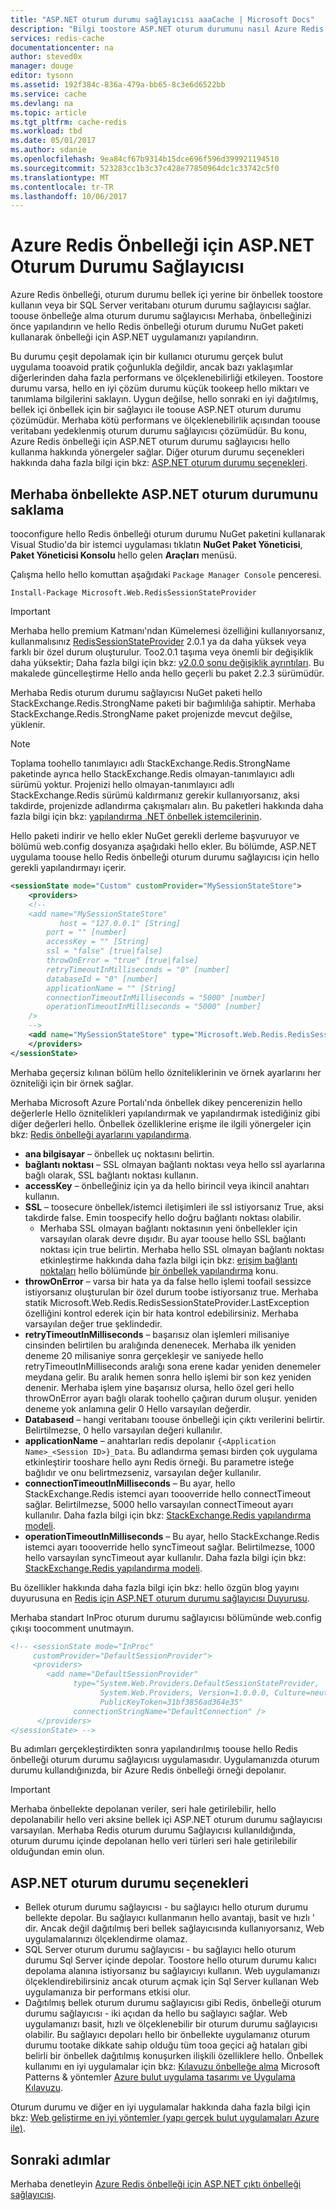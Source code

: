 ```yaml
---
title: "ASP.NET oturum durumu sağlayıcısı aaaCache | Microsoft Docs"
description: "Bilgi toostore ASP.NET oturum durumunu nasıl Azure Redis önbelleği kullanma"
services: redis-cache
documentationcenter: na
author: steved0x
manager: douge
editor: tysonn
ms.assetid: 192f384c-836a-479a-bb65-8c3e6d6522bb
ms.service: cache
ms.devlang: na
ms.topic: article
ms.tgt_pltfrm: cache-redis
ms.workload: tbd
ms.date: 05/01/2017
ms.author: sdanie
ms.openlocfilehash: 9ea84cf67b9314b15dce696f596d399921194510
ms.sourcegitcommit: 523283cc1b3c37c428e77850964dc1c33742c5f0
ms.translationtype: MT
ms.contentlocale: tr-TR
ms.lasthandoff: 10/06/2017
---
```

# <a name="aspnet-session-state-provider-for-azure-redis-cache"></a>Azure Redis Önbelleği için ASP.NET Oturum Durumu Sağlayıcısı
Azure Redis önbelleği, oturum durumu bellek içi yerine bir önbellek toostore kullanın veya bir SQL Server veritabanı oturum durumu sağlayıcısı sağlar. toouse önbelleğe alma oturum durumu sağlayıcısı Merhaba, önbelleğinizi önce yapılandırın ve hello Redis önbelleği oturum durumu NuGet paketi kullanarak önbelleği için ASP.NET uygulamanızı yapılandırın.

Bu durumu çeşit depolamak için bir kullanıcı oturumu gerçek bulut uygulama tooavoid pratik çoğunlukla değildir, ancak bazı yaklaşımlar diğerlerinden daha fazla performans ve ölçeklenebilirliği etkileyen. Toostore durumu varsa, hello en iyi çözüm durumu küçük tookeep hello miktarı ve tanımlama bilgilerini saklayın. Uygun değilse, hello sonraki en iyi dağıtılmış, bellek içi önbellek için bir sağlayıcı ile toouse ASP.NET oturum durumu çözümüdür. Merhaba kötü performans ve ölçeklenebilirlik açısından toouse veritabanı yedeklenmiş oturum durumu sağlayıcısı çözümüdür. Bu konu, Azure Redis önbelleği için ASP.NET oturum durumu sağlayıcısı hello kullanma hakkında yönergeler sağlar. Diğer oturum durumu seçenekleri hakkında daha fazla bilgi için bkz: [ASP.NET oturum durumu seçenekleri](#aspnet-session-state-options).

## <a name="store-aspnet-session-state-in-hello-cache"></a>Merhaba önbellekte ASP.NET oturum durumunu saklama
tooconfigure hello Redis önbelleği oturum durumu NuGet paketini kullanarak Visual Studio'da bir istemci uygulaması tıklatın **NuGet Paket Yöneticisi**, **Paket Yöneticisi Konsolu** hello gelen **Araçları** menüsü.

Çalışma hello hello komuttan aşağıdaki `Package Manager Console` penceresi.
    
```
Install-Package Microsoft.Web.RedisSessionStateProvider
```

> [!IMPORTANT]
> Merhaba hello premium Katmanı'ndan Kümelemesi özelliğini kullanıyorsanız, kullanmalısınız [RedisSessionStateProvider](https://www.nuget.org/packages/Microsoft.Web.RedisSessionStateProvider) 2.0.1 ya da daha yüksek veya farklı bir özel durum oluşturulur. Too2.0.1 taşıma veya önemli bir değişiklik daha yüksektir; Daha fazla bilgi için bkz: [v2.0.0 sonu değişiklik ayrıntıları](https://github.com/Azure/aspnet-redis-providers/wiki/v2.0.0-Breaking-Change-Details). Bu makalede güncelleştirme Hello anda hello geçerli bu paket 2.2.3 sürümüdür.
> 
> 

Merhaba Redis oturum durumu sağlayıcısı NuGet paketi hello StackExchange.Redis.StrongName paketi bir bağımlılığa sahiptir. Merhaba StackExchange.Redis.StrongName paket projenizde mevcut değilse, yüklenir.

>[!NOTE]
>Toplama toohello tanımlayıcı adlı StackExchange.Redis.StrongName paketinde ayrıca hello StackExchange.Redis olmayan-tanımlayıcı adlı sürümü yoktur. Projenizi hello olmayan-tanımlayıcı adlı StackExchange.Redis sürümü kaldırmanız gerekir kullanıyorsanız, aksi takdirde, projenizde adlandırma çakışmaları alın. Bu paketleri hakkında daha fazla bilgi için bkz: [yapılandırma .NET önbellek istemcilerinin](cache-dotnet-how-to-use-azure-redis-cache.md#configure-the-cache-clients).
>
>

Hello paketi indirir ve hello ekler NuGet gerekli derleme başvuruyor ve bölümü web.config dosyanıza aşağıdaki hello ekler. Bu bölümde, ASP.NET uygulama toouse hello Redis önbelleği oturum durumu sağlayıcısı için hello gerekli yapılandırmayı içerir.

```xml
<sessionState mode="Custom" customProvider="MySessionStateStore">
    <providers>
    <!--
    <add name="MySessionStateStore"
           host = "127.0.0.1" [String]
        port = "" [number]
        accessKey = "" [String]
        ssl = "false" [true|false]
        throwOnError = "true" [true|false]
        retryTimeoutInMilliseconds = "0" [number]
        databaseId = "0" [number]
        applicationName = "" [String]
        connectionTimeoutInMilliseconds = "5000" [number]
        operationTimeoutInMilliseconds = "5000" [number]
    />
    -->
    <add name="MySessionStateStore" type="Microsoft.Web.Redis.RedisSessionStateProvider" host="127.0.0.1" accessKey="" ssl="false"/>
    </providers>
</sessionState>
```

Merhaba geçersiz kılınan bölüm hello özniteliklerinin ve örnek ayarlarını her özniteliği için bir örnek sağlar.

Merhaba Microsoft Azure Portalı'nda önbellek dikey pencerenizin hello değerlerle Hello öznitelikleri yapılandırmak ve yapılandırmak istediğiniz gibi diğer değerleri hello. Önbellek özelliklerine erişme ile ilgili yönergeler için bkz: [Redis önbelleği ayarlarını yapılandırma](cache-configure.md#configure-redis-cache-settings).

* **ana bilgisayar** – önbellek uç noktasını belirtin.
* **bağlantı noktası** – SSL olmayan bağlantı noktası veya hello ssl ayarlarına bağlı olarak, SSL bağlantı noktası kullanın.
* **accessKey** – önbelleğiniz için ya da hello birincil veya ikincil anahtarı kullanın.
* **SSL** – toosecure önbellek/istemci iletişimleri ile ssl istiyorsanız True, aksi takdirde false. Emin toospecify hello doğru bağlantı noktası olabilir.
  * Merhaba SSL olmayan bağlantı noktasının yeni önbellekler için varsayılan olarak devre dışıdır. Bu ayar toouse hello SSL bağlantı noktası için true belirtin. Merhaba hello SSL olmayan bağlantı noktası etkinleştirme hakkında daha fazla bilgi için bkz: [erişim bağlantı noktaları](cache-configure.md#access-ports) hello bölümünde [bir önbellek yapılandırma](cache-configure.md) konu.
* **throwOnError** – varsa bir hata ya da false hello işlemi toofail sessizce istiyorsanız oluşturulan bir özel durum toobe istiyorsanız true. Merhaba statik Microsoft.Web.Redis.RedisSessionStateProvider.LastException özelliğini kontrol ederek için bir hata kontrol edebilirsiniz. Merhaba varsayılan değer true şeklindedir.
* **retryTimeoutInMilliseconds** – başarısız olan işlemleri milisaniye cinsinden belirtilen bu aralığında denenecek. Merhaba ilk yeniden deneme 20 milisaniye sonra gerçekleşir ve saniyede hello retryTimeoutInMilliseconds aralığı sona erene kadar yeniden denemeler meydana gelir. Bu aralık hemen sonra hello işlemi bir son kez yeniden denenir. Merhaba işlem yine başarısız olursa, hello özel geri hello throwOnError ayarı bağlı olarak toohello çağıran durum oluşur. yeniden deneme yok anlamına gelir 0 Hello varsayılan değerdir.
* **Databaseıd** – hangi veritabanı toouse önbelleği için çıktı verilerini belirtir. Belirtilmezse, 0 hello varsayılan değeri kullanılır.
* **applicationName** – anahtarları redis depolanır `{<Application Name>_<Session ID>}_Data`. Bu adlandırma şeması birden çok uygulama etkinleştirir tooshare hello aynı Redis örneği. Bu parametre isteğe bağlıdır ve onu belirtmezseniz, varsayılan değer kullanılır.
* **connectionTimeoutInMilliseconds** – Bu ayar, hello StackExchange.Redis istemci ayarı toooverride hello connectTimeout sağlar. Belirtilmezse, 5000 hello varsayılan connectTimeout ayarı kullanılır. Daha fazla bilgi için bkz: [StackExchange.Redis yapılandırma modeli](http://go.microsoft.com/fwlink/?LinkId=398705).
* **operationTimeoutInMilliseconds** – Bu ayar, hello StackExchange.Redis istemci ayarı toooverride hello syncTimeout sağlar. Belirtilmezse, 1000 hello varsayılan syncTimeout ayar kullanılır. Daha fazla bilgi için bkz: [StackExchange.Redis yapılandırma modeli](http://go.microsoft.com/fwlink/?LinkId=398705).

Bu özellikler hakkında daha fazla bilgi için bkz: hello özgün blog yayını duyurusuna en [Redis için ASP.NET oturum durumu sağlayıcısı Duyurusu](http://blogs.msdn.com/b/webdev/archive/2014/05/12/announcing-asp-net-session-state-provider-for-redis-preview-release.aspx).

Merhaba standart InProc oturum durumu sağlayıcısı bölümünde web.config çıkışı toocomment unutmayın.

```xml
<!-- <sessionState mode="InProc"
     customProvider="DefaultSessionProvider">
     <providers>
        <add name="DefaultSessionProvider"
              type="System.Web.Providers.DefaultSessionStateProvider,
                    System.Web.Providers, Version=1.0.0.0, Culture=neutral,
                    PublicKeyToken=31bf3856ad364e35"
              connectionStringName="DefaultConnection" />
      </providers>
</sessionState> -->
```

Bu adımları gerçekleştirdikten sonra yapılandırılmış toouse hello Redis önbelleği oturum durumu sağlayıcısı uygulamasıdır. Uygulamanızda oturum durumu kullandığınızda, bir Azure Redis önbelleği örneği depolanır.

> [!IMPORTANT]
> Merhaba önbellekte depolanan veriler, seri hale getirilebilir, hello depolanabilir hello veri aksine bellek içi ASP.NET oturum durumu sağlayıcısı varsayılan. Merhaba Redis oturum durumu Sağlayıcısı kullanıldığında, oturum durumu içinde depolanan hello veri türleri seri hale getirilebilir olduğundan emin olun.
> 
> 

## <a name="aspnet-session-state-options"></a>ASP.NET oturum durumu seçenekleri
* Bellek oturum durumu sağlayıcısı - bu sağlayıcı hello oturum durumu bellekte depolar. Bu sağlayıcı kullanmanın hello avantajı, basit ve hızlı ' dir. Ancak değil dağıtılmış beri bellek sağlayıcısında kullanıyorsanız, Web uygulamalarınızı ölçeklendirme olamaz.
* SQL Server oturum durumu sağlayıcısı - bu sağlayıcı hello oturum durumu Sql Server içinde depolar. Toostore hello oturum durumu kalıcı depolama alanına istiyorsanız bu sağlayıcıyı kullanın. Web uygulamanızı ölçeklendirebilirsiniz ancak oturum açmak için Sql Server kullanan Web uygulamanıza bir performans etkisi olur.
* Dağıtılmış bellek oturum durumu sağlayıcısı gibi Redis, önbelleği oturum durumu sağlayıcısı - iki açıdan da hello bu sağlayıcı sağlar. Web uygulamanızı basit, hızlı ve ölçeklenebilir bir oturum durumu sağlayıcısı olabilir. Bu sağlayıcı depoları hello bir önbellekte uygulamanız oturum durumu tootake dikkate sahip olduğu tüm tooa geçici ağ hataları gibi belirli bir önbellek dağıtılmış konuşurken ilişkili özelliklere hello. Önbellek kullanımı en iyi uygulamalar için bkz: [Kılavuzu önbelleğe alma](../best-practices-caching.md) Microsoft Patterns & yöntemler [Azure bulut uygulama tasarımı ve Uygulama Kılavuzu](https://github.com/mspnp/azure-guidance).

Oturum durumu ve diğer en iyi uygulamalar hakkında daha fazla bilgi için bkz: [Web geliştirme en iyi yöntemler (yapı gerçek bulut uygulamaları Azure ile)](http://www.asp.net/aspnet/overview/developing-apps-with-windows-azure/building-real-world-cloud-apps-with-windows-azure/web-development-best-practices).

## <a name="next-steps"></a>Sonraki adımlar
Merhaba denetleyin [Azure Redis önbelleği için ASP.NET çıktı önbelleği sağlayıcısı](cache-aspnet-output-cache-provider.md).

